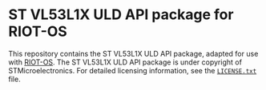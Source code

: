 # ST VL53L1X ULD API package for RIOT-OS

This repository contains the ST VL53L1X ULD API package, adapted for use with
[RIOT-OS](https://github.com/RIOT-OS/RIOT). The ST VL53L1X ULD API package is
under copyright of STMicroelectronics. For detailed licensing information, see the
[`LICENSE.txt`](https://github.com/gschorcht/riot_st_vl53l1x_uld_api/blob/master/LICENSE.txt) file.
